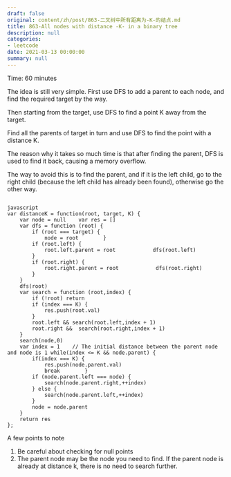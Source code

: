 ```yaml
---
draft: false
original: content/zh/post/863-二叉树中所有距离为-K-的结点.md
title: 863-All nodes with distance -K- in a binary tree
description: null
categories:
- leetcode
date: 2021-03-13 00:00:00
summary: null
---
```


Time: 60 minutes

The idea is still very simple. First use DFS to add a parent to each node, and find the required target by the way.

Then starting from the target, use DFS to find a point K away from the target.

Find all the parents of target in turn and use DFS to find the point with a distance K.

The reason why it takes so much time is that after finding the parent, DFS is used to find it back, causing a memory overflow.

The way to avoid this is to find the parent, and if it is the left child, go to the right child (because the left child has already been found), otherwise go the other way.

```

javascript
var distanceK = function(root, target, K) {
    var node = null    var res = []
    var dfs = function (root) {
        if (root === target) {
            node = root        }
        if (root.left) {
            root.left.parent = root            dfs(root.left)
        }
        if (root.right) {
            root.right.parent = root            dfs(root.right)
        }
    }
    dfs(root)
    var search = function (root,index) {
        if (!root) return
        if (index === K) {
            res.push(root.val)
        }
        root.left && search(root.left,index + 1)
        root.right &&  search(root.right,index + 1)
    }
    search(node,0)
    var index = 1    // The initial distance between the parent node and node is 1 while(index <= K && node.parent) {
        if(index === K) {
            res.push(node.parent.val)
            break        }
        if (node.parent.left === node) {
            search(node.parent.right,++index)
        } else {
            search(node.parent.left,++index)
        }
        node = node.parent
    }
    return res
};
```

A few points to note

1. Be careful about checking for null points
1. The parent node may be the node you need to find. If the parent node is already at distance k, there is no need to search further.
